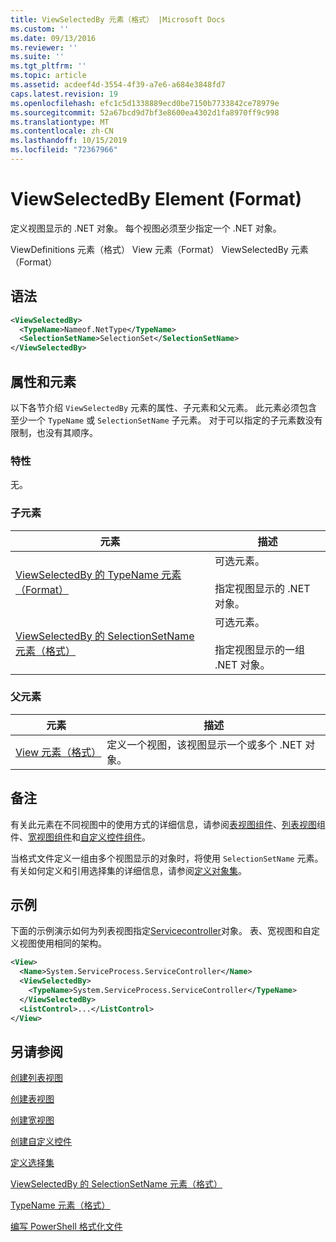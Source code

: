 ```yaml
---
title: ViewSelectedBy 元素（格式） |Microsoft Docs
ms.custom: ''
ms.date: 09/13/2016
ms.reviewer: ''
ms.suite: ''
ms.tgt_pltfrm: ''
ms.topic: article
ms.assetid: acdeef4d-3554-4f39-a7e6-a684e3848fd7
caps.latest.revision: 19
ms.openlocfilehash: efc1c5d1338889ecd0be7150b7733842ce78979e
ms.sourcegitcommit: 52a67bcd9d7bf3e8600ea4302d1fa8970ff9c998
ms.translationtype: MT
ms.contentlocale: zh-CN
ms.lasthandoff: 10/15/2019
ms.locfileid: "72367966"
---
```

# <a name="viewselectedby-element-format"></a>ViewSelectedBy Element (Format)

定义视图显示的 .NET 对象。 每个视图必须至少指定一个 .NET 对象。

ViewDefinitions 元素（格式） View 元素（Format） ViewSelectedBy 元素（Format）

## <a name="syntax"></a>语法

```xml
<ViewSelectedBy>
  <TypeName>Nameof.NetType</TypeName>
  <SelectionSetName>SelectionSet</SelectionSetName>
</ViewSelectedBy>
```

## <a name="attributes-and-elements"></a>属性和元素

以下各节介绍 `ViewSelectedBy` 元素的属性、子元素和父元素。 此元素必须包含至少一个 `TypeName` 或 `SelectionSetName` 子元素。 对于可以指定的子元素数没有限制，也没有其顺序。

### <a name="attributes"></a>特性

无。

### <a name="child-elements"></a>子元素

|元素|描述|
|-------------|-----------------|
|[ViewSelectedBy 的 TypeName 元素（Format）](./typename-element-for-viewselectedby-format.md)|可选元素。<br /><br /> 指定视图显示的 .NET 对象。|
|[ViewSelectedBy 的 SelectionSetName 元素（格式）](./selectionsetname-element-for-viewselectedby-format.md)|可选元素。<br /><br /> 指定视图显示的一组 .NET 对象。|

### <a name="parent-elements"></a>父元素

|元素|描述|
|-------------|-----------------|
|[View 元素（格式）](./view-element-format.md)|定义一个视图，该视图显示一个或多个 .NET 对象。|

## <a name="remarks"></a>备注

有关此元素在不同视图中的使用方式的详细信息，请参阅[表视图组件](./creating-a-table-view.md)、[列表视图](./creating-a-list-view.md)组件、[宽视图组件](./creating-a-wide-view.md)和[自定义控件组件](./creating-custom-controls.md)。

当格式文件定义一组由多个视图显示的对象时，将使用 `SelectionSetName` 元素。 有关如何定义和引用选择集的详细信息，请参阅[定义对象集](./defining-selection-sets.md)。

## <a name="example"></a>示例

下面的示例演示如何为列表视图指定[Servicecontroller](/dotnet/api/System.ServiceProcess.ServiceController)对象。 表、宽视图和自定义视图使用相同的架构。

```xml
<View>
  <Name>System.ServiceProcess.ServiceController</Name>
  <ViewSelectedBy>
    <TypeName>System.ServiceProcess.ServiceController</TypeName>
  </ViewSelectedBy>
  <ListControl>...</ListControl>
</View>
```

## <a name="see-also"></a>另请参阅

[创建列表视图](./creating-a-list-view.md)

[创建表视图](./creating-a-table-view.md)

[创建宽视图](./creating-a-wide-view.md)

[创建自定义控件](./creating-custom-controls.md)

[定义选择集](./defining-selection-sets.md)

[ViewSelectedBy 的 SelectionSetName 元素（格式）](./selectionsetname-element-for-viewselectedby-format.md)

[TypeName 元素（格式）](./typename-element-for-viewselectedby-format.md)

[编写 PowerShell 格式化文件](./writing-a-powershell-formatting-file.md)

